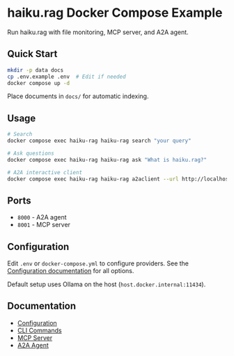 # haiku.rag Docker Compose Example

Run haiku.rag with file monitoring, MCP server, and A2A agent.

## Quick Start

```bash
mkdir -p data docs
cp .env.example .env  # Edit if needed
docker compose up -d
```

Place documents in `docs/` for automatic indexing.

## Usage

```bash
# Search
docker compose exec haiku-rag haiku-rag search "your query"

# Ask questions
docker compose exec haiku-rag haiku-rag ask "What is haiku.rag?"

# A2A interactive client
docker compose exec haiku-rag haiku-rag a2aclient --url http://localhost:8000
```

## Ports

- `8000` - A2A agent
- `8001` - MCP server

## Configuration

Edit `.env` or `docker-compose.yml` to configure providers. See the [Configuration documentation](https://ggozad.github.io/haiku.rag/configuration/) for all options.

Default setup uses Ollama on the host (`host.docker.internal:11434`).

## Documentation

- [Configuration](https://ggozad.github.io/haiku.rag/configuration/)
- [CLI Commands](https://ggozad.github.io/haiku.rag/cli/)
- [MCP Server](https://ggozad.github.io/haiku.rag/mcp/)
- [A2A Agent](https://ggozad.github.io/haiku.rag/a2a/)
